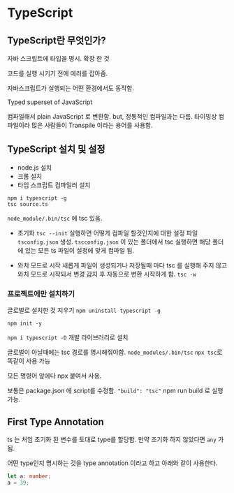 # TypeScript
## TypeScript란 무엇인가?
자바 스크립트에 타입을 명시. 확장 한 것 

코드를 실행 시키기 전에 에러를 잡아줌. 

자바스크립트가 실행되는 어떤 환경에서도 동작함.

Typed superset of JavaScript

컴파일해서 plain JavaScript 로 변환함. 
but, 정통적인 컴파일과는 다름. 타이밍상 컴파일이라 많은 사람들이 Transpile 이라는 용어를 사용함. 

## TypeScript 설치 및 설정 
- node.js 설치
- 크롬 설치
- 타입 스크립트 컴파일러 설치 
```
npm i typescript -g 
tsc source.ts
```
`node_module/.bin/tsc` 에 tsc 있음. 

- 초기화 
`tsc --init` 실행하면 어떻게 컴파일 할것인지에 대한 설정 파일 `tsconfig.json` 생성.
`tscconfig.json` 이 있는 폴더에서 tsc 실행하면 해당 폴더에 있는 모든 ts 파일이 설정에 맞게 컴파일 됨. 

- 와치 모드로 시작 
새롭게 파일이 생성되거나 저장될때 마다 tsc 를 실행해 주지 않고 와치 모드로 시작되서 변경 감지 후 자동으로 변환 시작하게 함.
`tsc -w`

### 프로젝트에만 설치하기 
글로벌로 설치한 것 지우기
`npm uninstall typescript -g`

`npm init -y`

`npm i typescript -D` 개발 라이브러리로 설치 

글로벌이 아닐때에는 tsc 경로를 명시해줘야함. `node_modules/.bin/tsc`
`npx tsc`로 똑같이 사용 가능

모든 명령어 앞에다 npx 붙여서 사용.

보통은 package.json 에 script를 수정함. 
`"build": "tsc"` npm run build 로 실행 가능. 

## First Type Annotation
ts 는 처임 초기화 된 변수를 토대로 type를 할당함. 만약 초기화 하지 않았다면 `any` 가 됨. 

어떤 type인지 명시하는 것을 type annotation 이라고 하고 아래와 같이 사용한다.
```ts
let a: number;
a = 39;
```

